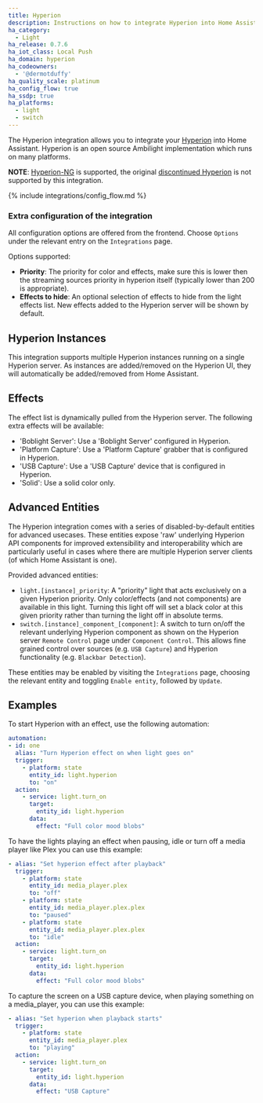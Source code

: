 ```yaml
---
title: Hyperion
description: Instructions on how to integrate Hyperion into Home Assistant.
ha_category:
  - Light
ha_release: 0.7.6
ha_iot_class: Local Push
ha_domain: hyperion
ha_codeowners:
  - '@dermotduffy'
ha_quality_scale: platinum
ha_config_flow: true
ha_ssdp: true
ha_platforms:
  - light
  - switch
---
```


The Hyperion integration allows you to integrate your
[Hyperion](https://docs.hyperion-project.org/) into Home Assistant. Hyperion is
an open source Ambilight implementation which runs on many platforms.

**NOTE**: [Hyperion-NG](https://github.com/hyperion-project/hyperion.ng) is
supported, the original [discontinued Hyperion](https://github.com/hyperion-project/hyperion) is not supported by
this integration.

{% include integrations/config_flow.md %}

### Extra configuration of the integration

All configuration options are offered from the frontend. Choose `Options` under the
relevant entry on the `Integrations` page.

Options supported:
- **Priority**: The priority for color and effects, make sure this is lower then the streaming sources priority in hyperion itself (typically lower than 200 is appropriate).
- **Effects to hide**: An optional selection of effects to hide from the light effects
  list. New effects added to the Hyperion server will be shown by default.
## Hyperion Instances

This integration supports multiple Hyperion instances running on a single Hyperion
server. As instances are added/removed on the Hyperion UI, they will automatically be
added/removed from Home Assistant.

## Effects

The effect list is dynamically pulled from the Hyperion server. The following
extra effects will be available:

- 'Boblight Server': Use a 'Boblight Server' configured in Hyperion.
- 'Platform Capture': Use a 'Platform Capture' grabber that is configured in Hyperion.
- 'USB Capture': Use a 'USB Capture' device that is configured in Hyperion.
- 'Solid': Use a solid color only.

## Advanced Entities

The Hyperion integration comes with a series of disabled-by-default entities for
advanced usecases. These entities expose 'raw' underlying Hyperion API components for
improved extensibility and interoperability which are particularly useful in cases where
there are multiple Hyperion server clients (of which Home Assistant is one).

Provided advanced entities:

- `light.[instance]_priority`: A "priority" light that acts exclusively on a given
  Hyperion priority. Only color/effects (and not components) are available in this light.
  Turning this light off will set a black color at this given priority rather than
  turning the light off in absolute terms.
- `switch.[instance]_component_[component]`: A switch to turn on/off the relevant
  underlying Hyperion component as shown on the Hyperion server `Remote Control` page
  under `Component Control`. This allows fine grained control over sources (e.g. `USB Capture`) and
  Hyperion functionality (e.g. `Blackbar Detection`).

These entities may be enabled by visiting the `Integrations` page, choosing the relevant
entity and toggling `Enable entity`, followed by `Update`.

## Examples

To start Hyperion with an effect, use the following automation:

```yaml
automation:
- id: one
  alias: "Turn Hyperion effect on when light goes on"
  trigger:
    - platform: state
      entity_id: light.hyperion
      to: "on"
  action:
    - service: light.turn_on
      target:
        entity_id: light.hyperion
      data:
        effect: "Full color mood blobs"
```

To have the lights playing an effect when pausing, idle or turn off a media player like Plex you can use this example:

```yaml
- alias: "Set hyperion effect after playback"
  trigger:
    - platform: state
      entity_id: media_player.plex
      to: "off"
    - platform: state
      entity_id: media_player.plex.plex
      to: "paused"
    - platform: state
      entity_id: media_player.plex.plex
      to: "idle"
  action:
    - service: light.turn_on
      target:
        entity_id: light.hyperion
      data:
        effect: "Full color mood blobs"
```

To capture the screen on a USB capture device, when playing something on a media_player, you can use this example:

```yaml
- alias: "Set hyperion when playback starts"
  trigger:
    - platform: state
      entity_id: media_player.plex
      to: "playing"
  action:
    - service: light.turn_on
      target:
        entity_id: light.hyperion
      data:
        effect: "USB Capture"
```
